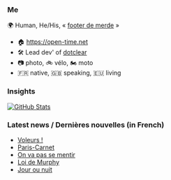 ### Me

🌍 Human, He/His, « [footer de merde](https://open-time.net/post/2013/07/17/La-veritable-histoire-du-Footer-de-merde-) » 
* 🏠 https://open-time.net 
* 🛠️ Lead dev' of [dotclear](https://git.dotclear.org/dev/dotclear)
* 📷 photo, 🚲 vélo, 🏍️ moto 
* 🇫🇷 native, 🇬🇧 speaking, 🇪🇺 living

### Insights

[![GitHub Stats](https://github-readme-stats-sigma-five.vercel.app/api?username=franck-paul)](https://github.com/franck-paul)

### Latest news / Dernières nouvelles (in French)

<!-- BLOG-POST-LIST:START -->
- [Voleurs !](https://open-time.net/post/2024/04/05/Voleurs-)
- [Paris-Carnet](https://open-time.net/post/2024/04/04/Paris-Carnet)
- [On va pas se mentir](https://open-time.net/post/2024/04/03/On-va-pas-se-mentir)
- [Loi de Murphy](https://open-time.net/post/2024/04/02/Loi-de-Murphy)
- [Jour ou nuit](https://open-time.net/post/2024/04/01/Jour-ou-nuit)
<!-- BLOG-POST-LIST:END -->
